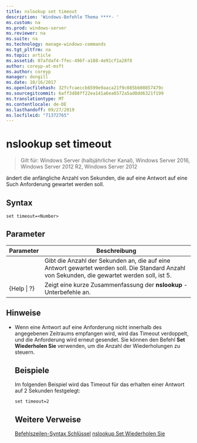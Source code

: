 ```yaml
---
title: nslookup set timeout
description: 'Windows-Befehle Thema ****- '
ms.custom: na
ms.prod: windows-server
ms.reviewer: na
ms.suite: na
ms.technology: manage-windows-commands
ms.tgt_pltfrm: na
ms.topic: article
ms.assetid: 07afdaf4-ffec-496f-a188-4e91cf1a28f8
author: coreyp-at-msft
ms.author: coreyp
manager: dongill
ms.date: 10/16/2017
ms.openlocfilehash: 32fcfcaeccb6599e9aaca21f9c085bb00857479c
ms.sourcegitcommit: 6aff3d88ff22ea141a6ea6572a5ad8dd6321f199
ms.translationtype: MT
ms.contentlocale: de-DE
ms.lasthandoff: 09/27/2019
ms.locfileid: "71372765"
---
```

# <a name="nslookup-set-timeout"></a>nslookup set timeout

>Gilt für: Windows Server (halbjährlicher Kanal), Windows Server 2016, Windows Server 2012 R2, Windows Server 2012

ändert die anfängliche Anzahl von Sekunden, die auf eine Antwort auf eine Such Anforderung gewartet werden soll.
## <a name="syntax"></a>Syntax
```
set timeout=<Number>
```
## <a name="parameters"></a>Parameter

|    Parameter    |                                           Beschreibung                                            |
|-----------------|--------------------------------------------------------------------------------------------------|
|    <Number>     | Gibt die Anzahl der Sekunden an, die auf eine Antwort gewartet werden soll. Die Standard Anzahl von Sekunden, die gewartet werden soll, ist 5. |
| {Help &#124; ?} |                      Zeigt eine kurze Zusammenfassung der **nslookup** -Unterbefehle an.                       |

## <a name="remarks"></a>Hinweise
- Wenn eine Antwort auf eine Anforderung nicht innerhalb des angegebenen Zeitraums empfangen wird, wird das Timeout verdoppelt, und die Anforderung wird erneut gesendet. Sie können den Befehl **Set Wiederholen Sie** verwenden, um die Anzahl der Wiederholungen zu steuern.
  ## <a name="BKMK_examples"></a>Beispiele
  Im folgenden Beispiel wird das Timeout für das erhalten einer Antwort auf 2 Sekunden festgelegt:
  ```
  set timeout=2
  ```
  ## <a name="additional-references"></a>Weitere Verweise
  [Befehlszeilen-Syntax Schlüssel](command-line-syntax-key.md)
  [nslookup Set Wiederholen Sie](nslookup-set-retry.md)
